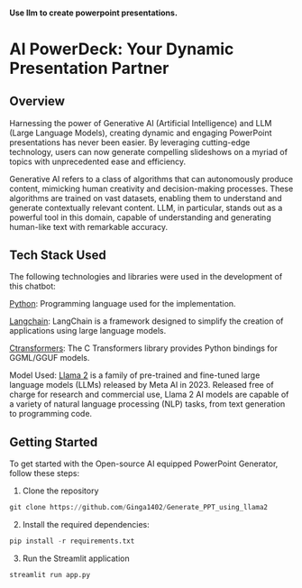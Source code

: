 #### Use llm to create powerpoint presentations.

# AI PowerDeck: Your Dynamic Presentation Partner

## Overview

Harnessing the power of Generative AI (Artificial Intelligence) and LLM (Large Language Models), creating dynamic and engaging PowerPoint presentations has never been easier. By leveraging cutting-edge technology, users can now generate compelling slideshows on a myriad of topics with unprecedented ease and efficiency.

Generative AI refers to a class of algorithms that can autonomously produce content, mimicking human creativity and decision-making processes. These algorithms are trained on vast datasets, enabling them to understand and generate contextually relevant content. LLM, in particular, stands out as a powerful tool in this domain, capable of understanding and generating human-like text with remarkable accuracy.


## Tech Stack Used
The following technologies and libraries were used in the development of this chatbot:

[Python](https://www.python.org/): Programming language used for the implementation.

[Langchain](https://www.langchain.com/): LangChain is a framework designed to simplify the creation of applications using large language models.

[Ctransformers](https://github.com/marella/ctransformers): The C Transformers library provides Python bindings for GGML/GGUF models.

Model Used: [Llama 2](https://huggingface.co/TheBloke/Llama-2-7B-GGUF) is a family of pre-trained and fine-tuned large language models (LLMs) released by Meta AI in 2023. Released free of charge for research and commercial use, Llama 2 AI models are capable of a variety of natural language processing (NLP) tasks, from text generation to programming code.


## Getting Started

To get started with the Open-source AI equipped PowerPoint Generator, follow these steps:

1. Clone the repository
```py
git clone https://github.com/Ginga1402/Generate_PPT_using_llama2
```
2. Install the required dependencies:

```py
pip install -r requirements.txt
```
3. Run the Streamlit application 
```py
streamlit run app.py
```




